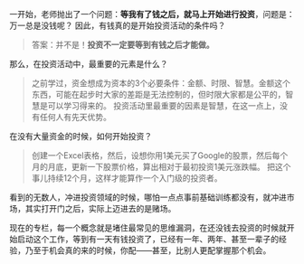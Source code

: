 一开始，老师抛出了一个问题：**等我有了钱之后，就马上开始进行投资**，问题是：万一总是没钱呢？
因此，有钱真的是开始投资活动的条件吗？
> 答案：并不是！**投资不一定要等到有钱之后才能做。**

那么，在投资活动中，最重要的元素是什么？
> 之前学过，资金想成为资本的3个必要条件：金额、时限、智慧。金额这个东西，可能在起步时大家的差距是无法控制的，但时限大家都是公平的，智慧是可以学习得来的。
> 投资活动里最重要的因素是智慧，在这一点上，没有任何人有先天优势。

在没有大量资金的时候，如何开始投资？
> 创建一个Excel表格，然后，设想你用1美元买了Google的股票，然后每个月的月底，更新一下股票价格，算出相对于最初投资1美元涨跌幅。
> 把这个事儿持续12个月，这样才能算作一个入门级的投资者。

看到的无数人，冲进投资领域的时候，哪怕一点点事前基础训练都没有，就冲进市场，其实打开门之后，实际上迈进去的是赌场。

现在的专栏，每一个概念就是堵住最常见的思维漏洞，在还没钱去投资的时候就开始启动这个工作，等到有一天有钱投资了，已经有一年、两年、甚至一辈子的经验，乃至于机会真的来的时候，你配——甚至，比别人更配掌握那个机会。


